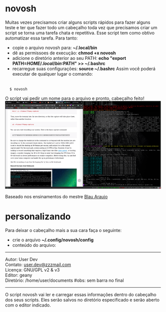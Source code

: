 # novosh
Muitas vezes precisamos criar alguns scripts rápidos para fazer alguns teste e ter que fazer todo um cabeçalho toda vez que precisamos criar um script se torna uma tarefa chata e repetitiva. Esse script tem como obtivo automatizar essa tarefa.
Para tanto:
- copie o arquivo novosh para: <b>~/.local/bin</b>
- dê as permissoes de execução: <b>chmod +x novosh</b> 
- adicione o diretório anterior ao seu PATH: <b>echo "export PATH=$HOME/.local/bin:$PATH" >> ~/.bashrc </b>
- recarregue suas configurações: <b>source ~/.bashrc</b>
Assim você poderá executar de qualquer lugar o comando:

<code>
  $ novosh
</code>


O script vai pedir um nome para o arquivo e pronto, cabeçalho feito!
![novosh](https://raw.githubusercontent.com/EppurSiMu0ve/novosh/master/20200120-204430.avi.gif)

Baseado nos ensinamentos do mestre [Blau Araujo](https://www.youtube.com/watch?v=c-YNy9wf5gk)

# personalizando
Para deixar o cabeçalho mais a sua cara faça o seguinte:
- crie o arquivo <b>~/.config/novosh/config</b>
- conteúdo do arquivo:
------------------------------------------------------------------
Autor: User Dev<br>
Contato: user.dev@zzzmail.com<br>
Licença: GNU/GPL v2 & v3<br>
Editor: geany<br>
Diretório: /home/user/documents #obs: sem barra no final<br>

-------------------------------------------------------------------
O script novosh vai ler e carregar essas informações dentro do cabeçalho dos seus scripts.
Eles serão salvos no diretório especificado e serão aberto com o editor indicado.
